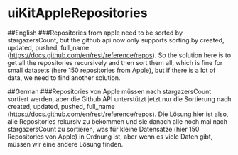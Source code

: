 # uiKitAppleRepositories

##English
###Repositories from apple need to be sorted by stargazersCount, but the github api now only supports sorting by created, updated, pushed, full_name (https://docs.github.com/en/rest/reference/repos). So the solution here is to get all the repositories recursively and then sort them all, which is fine for small datasets (here 150 repositories from Apple), but if there is a lot of data, we need to find another solution.

##German
###Repositories von Apple müssen nach stargazersCount sortiert werden, aber die Github API unterstützt jetzt nur die Sortierung nach created, updated, pushed, full_name (https://docs.github.com/en/rest/reference/repos). Die Lösung hier ist also, alle Repositories rekursiv zu bekommen und sie danach alle noch mal nach stargazersCount zu sortieren, was für kleine Datensätze (hier 150 Repositories von Apple) in Ordnung ist, aber wenn es viele Daten gibt, müssen wir eine andere Lösung finden.
